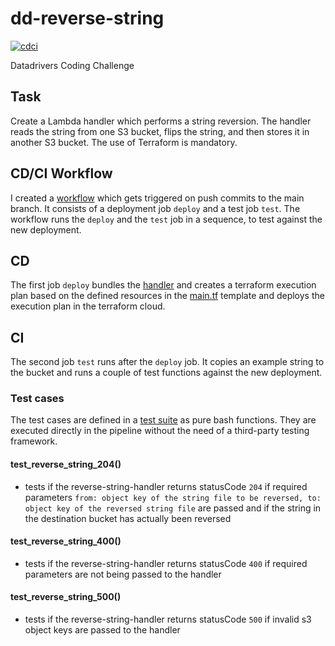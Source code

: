# dd-reverse-string

[![cdci](https://github.com/Balou9/dd-reverse-string/workflows/cdci/badge.svg)](https://github.com/Balou9/dd-reverse-string/actions)

Datadrivers Coding Challenge

## Task

Create a Lambda handler which performs a string reversion. The handler reads the string from one S3 bucket, flips the string, and then stores it in another S3 bucket. The use of Terraform is mandatory.

## CD/CI Workflow

I created a [workflow](https://github.com/Balou9/dd-reverse-string/blob/main/.github/workflows/cdci.yml) which gets triggered on push commits to the main branch. It consists of a deployment job `deploy` and a test job `test`. The workflow runs the `deploy` and the `test` job in a sequence, to test against the new deployment.

## CD

The first job `deploy` bundles the [handler](https://github.com/Balou9/dd-reverse-string/blob/main/index.js) and creates a terraform execution plan based on the defined resources in the [main.tf](https://github.com/Balou9/dd-reverse-string/blob/main/main.tf) template and deploys the execution plan in the terraform cloud.

## CI

The second job `test` runs after the `deploy` job. It copies an example string to the bucket and runs a couple of test functions against the new deployment.

### Test cases

The test cases are defined in a [test suite](https://github.com/Balou9/dd-reverse-string/blob/main/test_suite.sh) as pure bash functions. They are executed directly in the pipeline without the need of a third-party testing framework.

#### test_reverse_string_204()

- tests if the reverse-string-handler returns statusCode `204` if required parameters `from: object key of the string file to be reversed, to: object key of the reversed string file` are passed and if the string in the destination bucket has actually been reversed

#### test_reverse_string_400()

- tests if the reverse-string-handler returns statusCode `400` if required parameters are not being passed to the handler

#### test_reverse_string_500()

- tests if the reverse-string-handler returns statusCode `500` if invalid s3 object keys are passed to the handler
